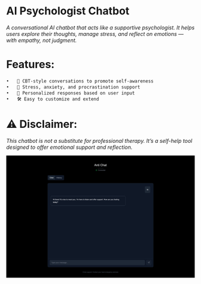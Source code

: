 # AI Psychologist Chatbot

*A conversational AI chatbot that acts like a supportive psychologist. It helps users explore their thoughts, manage stress, and reflect on emotions — with empathy, not judgment.*

# Features:
	•	🧠 CBT-style conversations to promote self-awareness
	•	💬 Stress, anxiety, and procrastination support
	•	🤖 Personalized responses based on user input
	•	🛠️ Easy to customize and extend
 
# ⚠️ Disclaimer:
 
 *This chatbot is not a substitute for professional therapy. It’s a self-help tool designed to offer emotional support and reflection.*

 ![Game Screenshot](./public/img.png)
